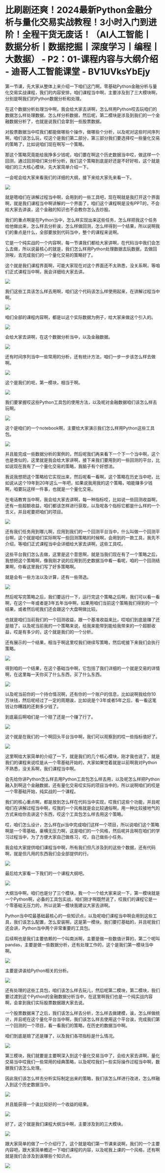 # 比刷剧还爽！2024最新Python金融分析与量化交易实战教程！3小时入门到进阶！全程干货无废话！（AI人工智能丨数据分析丨数据挖掘丨深度学习丨编程丨大数据） - P2：01-课程内容与大纲介绍 - 迪哥人工智能课堂 - BV1UVksYbEjy

第一节课，先大家从整体上来介绍一下咱们这门啊，零基础Python金融分析与量化交易实战课程，我们的内容安排，咱们课程当中啊，主要涉及到了三大模块啊，分别是啊我们的Python数据分析和处理。

在这个数据分析处理当中啊，我会给大家去讲啊，怎么样用Python哎去玩咱们的数据怎么样处理数据，怎么样分析数据，然后呢，第二模块是涉及到我们的一个金融数据分析了，也就是说我们会拿到一些股票数据。

对股票数据当中哎我们都能做哪些个操作，做哪些个分析，以及呢对这些时间序列啊，咱们该怎么玩，哎这个是我们第二部分，第三部分我们要选择哎一些量化交易的策略了，比如说咱们现在啊写一个策略。

那这个策略究竟能给我挣多少钱呢，咱们要在啊这个历史数据当中哎，做这样一个回测，通过回测咱们来分析分析，我们这个策略到底是好还是不好好啦，这个就是咱们的三大核心模块，先大家简单介绍一下。

一会呢会给大家来看我们的详细的大纲，接下来给大家先来看一下。

![](img/cbc44e999297850e2b83ba9ac7e987cd_1.png)

就是嗯咱们在讲解过程当中啊，会用到的一些工具吧，现在啊就是我打开这个界面啊，就是我们课程当中啊讲解的一个界面了，咱们这个课程啊是没有PPT的，不会给大家去讲诶，这个金融的知识也不会教你怎么去炒股。

我们的重点啊是在Python当中，怎么样实现出来这些任务，怎么样把我这个任务给他做出来，怎么样去分析诶，怎么样做回测，怎么样得到一个结果，所以说啊我们的重点是什么，全部要放到代码当中，整个的课程来说啊。

它是一个纯实战的一个内容啊，每一节课我们都给大家讲啊，在代码当中我们会怎么去做，所以说最核心的就是，我们怎么样用Python处理数据去玩数据，去做回测唉，去完成我们的一个量化交易的策略好了。

这个就是我们课程界面啊，可能大家现在对这个界面还不太熟悉，没关系啊，等咱们正式课程当中啊，我会详细给大家去讲。



![](img/cbc44e999297850e2b83ba9ac7e987cd_3.png)

我们这些工具该怎么样去用啊，咱们这个代码该怎么样使用起来，在讲解过程当中啊。

![](img/cbc44e999297850e2b83ba9ac7e987cd_5.png)

咱们全部的课程内容啊，都是以这个实际数据为例子，给大家来做这个引入的。

![](img/cbc44e999297850e2b83ba9ac7e987cd_7.png)

会给大家去讲啊，在这个数据分析当中，以及金融数据。

![](img/cbc44e999297850e2b83ba9ac7e987cd_9.png)

还有时间序列当中一些常用的分析，还有统计方法，咱们一步一步该怎么样去做啊。

![](img/cbc44e999297850e2b83ba9ac7e987cd_11.png)

这个是我们的呃，第一模块，相当于啊。

![](img/cbc44e999297850e2b83ba9ac7e987cd_13.png)

我们要掌握哎这些Python工具包的使用方法，以及呢对金融数据咱们该怎么样去玩啊。

![](img/cbc44e999297850e2b83ba9ac7e987cd_15.png)

这个是咱们的一个notebook啊，主要给大家演示我们怎么样用Python这些工具包。

![](img/cbc44e999297850e2b83ba9ac7e987cd_17.png)

并且能完成一些数据分析的案例的，然后呢我们再来看下一个下一个当中啊，这个也是类似的，这里就是我会给大家讲啊，接下来我们要用到的一些回测的平台，比如说现在我有了一个量化交易的策略，我脑子有个好想法。

我说我想把这个策略给它实现出来，然后呢看一看啊，这个策略在历史当中吧，比如说从这个19年到20年这么一年吧，如果说我用我的这个策略，咱能赚多少钱啊，咱要玩这样一件事，也就是一个量化交易。

在电话教育当中啊，我会给大家去讲啊，每一种指标哎，比如说一些回测收益啊，还有一些超额收益，咱们都该怎样进行获取，以及呢各个指标它都是什么样的一个含义，并且呢要把咱们的项目。



![](img/cbc44e999297850e2b83ba9ac7e987cd_19.png)

还有我们任务用到哪儿啊，应用到我们的一个回测平台当中，什么叫做一个回测平台啊，这个就是咱们实际啊写一些回测策略的时候啊，会用到的一款工具，我先不介绍，等咱们正式课程当中会详细给大家去讲啊，这些工具哎。

这些平台我们怎么去做，这里是这个意思啊，就是当我们现在有了一个策略之后，我想把这个策略啊，像我刚才说的应用到历史数据当中看一看呢，咱的一个回测结果啊，你看这里我们写了好多策略啊。

就是会有一些方法以及计算，还有一些筛选。

![](img/cbc44e999297850e2b83ba9ac7e987cd_21.png)

然后呢写完策略之后，我们要运行一下，运行完这个策略之后啊，我们可以看一看啊，在这个一年或者是3年五年当中啊，如果用咱们当前这个策略我们得到的一个结果，或者然后呢我们还会跟这个大盘啊做比较。

也就是咱们当前我们的一个回测收益，跟一个基准收益来比，哎咱们到底是赚了还是赔了，以及呢当前我的一个策略来说，给我来能带到能给我带来的一个超额收益，哎是有多少的，这个就是我们的一个分析。

还有展示的一个结果，相当于啊这里哎我们继续写策略，然后呢接下来我们会执行策略。

![](img/cbc44e999297850e2b83ba9ac7e987cd_23.png)

得到咱的一个结果，在这个基础当中啊，它包括了我们详细的一个就是交易的详情啊，在这里每一天你买了什么东西，买了什么东西。



![](img/cbc44e999297850e2b83ba9ac7e987cd_25.png)

以及呢当前你的一个持仓情况啊，还有你的一个账户的信息，比如说啊我给你10万块钱，然后呢经过了一定的周期诶，比如说是个3年或者5年之后，看一看这笔钱让你糟践的还剩多少钱了。

到底最后啊咱们是一个赔了还是一个赚了行了。

![](img/cbc44e999297850e2b83ba9ac7e987cd_27.png)

这个就是在我们的一个啊回头平台当中啊，我们可以观察到的哎一些指标值好了。

![](img/cbc44e999297850e2b83ba9ac7e987cd_29.png)

这里啊给大家简单的介绍了一下，就是我们的几个核心模块，刚才我也说了，就是我们的课程来说哎是从一个零基础开始的，大家如果觉着就是以前啊我对Python不熟悉，没关系啊，我们课程当中啊。

会先给你讲Python怎么样去用Python工具包怎么样去用，以及呢怎么样把Python融入到啊这个金融数据，还有量化交易哎实际的项目当中的，所以说啊咱们的哎是一个零基础开始，纯实战的一个课程。

我们的核心重点啊，都是放到怎么样在代码当中实现，哎我们这些个功能，并且呢咱们在讲解过程当中啊，哎我的一个风格就是会比较通俗啊，用一种比较接地气的方式来给你去讲这个东西，哎这个工具包怎么样去用这个策略。

哎，咱们怎么设计，怎么样在pi当中完成咱们这样一个项目，所以说咱们这个策略啊是一个零基础，豪横无压力啊，这是咱们的一个风格，然后呢并且啊在咱们的学习过程当中，为了方便大家自己做练习，哎，自己做些小任务。

我会给大家提供咱们课程当中啊，所有我们但凡涉及到的这些个数据，还有代码啊，就是但凡用的东西我们会全部提供的行。



![](img/cbc44e999297850e2b83ba9ac7e987cd_31.png)

最后给大家看一下我们的一个课程大纲吧。

![](img/cbc44e999297850e2b83ba9ac7e987cd_33.png)

大纲当中啊，咱们也是分了三个模块，我一个一个给大家来说一下，第一模块就是一个Python啊，必备的工具包实战，咱们刚才啊既然说了，哎我们的课程它是一个零基础无压力的，所以说第一模块我建议大家去讲啊。

Python当中哎最基础最核心的一些知识点，以及呢咱们课程当中啊会用到这些工具，我们该怎么配置，怎么安装啊，这是第一模块，我们要打基础的，并且呢我们还会讲，Python当中两个非常重要的工具包。

后续啊也是我们主要依赖的一个叫南派啊，主要是做一些数值计算的，第二个呢叫pandas，主要是做一些数据分析，还有处理工作的，这个是我们第一模块当中啊。



![](img/cbc44e999297850e2b83ba9ac7e987cd_35.png)

主要是讲诶给Python相关的分析。

![](img/cbc44e999297850e2b83ba9ac7e987cd_37.png)

还有处理的这些工具包，咱们该怎么样去玩儿，然后呢第二模块，第二模块，我们要过渡到这个Python的金融数据分析当中，在这里啊我们也是一个纯实战内容啊，会拿到我们实际股票数据跟大家去说。

一个股票数据来了之后，我们该怎么样去分析，怎么样去做建模，诶，怎么样做统计，并且呢在这个量化平台当中啊，我们该怎么样去使用这个平台诶，完成我们第一个回测的一个项目，看一看我们的策略，在历史的数据当中啊。

咱们到底是赔了还是赚了，以及我们各项指标是什么情况。

![](img/cbc44e999297850e2b83ba9ac7e987cd_39.png)

第三模块，我们就要是主要啊深入到这个量化交易当中了，会给大家去讲啊，量化交易当中哎我们一些常用的经典策略，以及呢哎我们一些实际操作过程当中啊，数据我们该怎么处理。

因此我们该怎么样去分析实际制定出来的策略，我们该怎么样进行改进，怎么样融入到这个历史数据当中。

![](img/cbc44e999297850e2b83ba9ac7e987cd_41.png)

并且能获得一个诶比较好的一个收益的结果。

![](img/cbc44e999297850e2b83ba9ac7e987cd_43.png)

好了，这个就是我们课程大纲当中啊，主要涉及到的三大模块。

![](img/cbc44e999297850e2b83ba9ac7e987cd_45.png)

跟大家简单的做了一个介绍行了，这个就是咱们第一节课来说啊，我们的一个主要内容吧，跟大家简单概述一下咱们课程的内容，以及呢我上课的一个风格，还有啊就是我们会涉及到诶哪些个知识点。



![](img/cbc44e999297850e2b83ba9ac7e987cd_47.png)